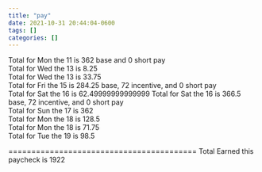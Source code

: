 ```yaml
---
title: "pay"
date: 2021-10-31 20:44:04-0600
tags: []
categories: []
---
```


Total for Mon the 11 is 362 base and 0 short pay                                  
Total for Wed the 13 is 8.25             
Total for Wed the 13 is 33.75            
Total for Fri the 15 is 284.25 base, 72 incentive, and 0 short pay                
Total for Sat the 16 is 62.49999999999999
Total for Sat the 16 is 366.5 base, 72 incentive, and 0 short pay                 
Total for Sun the 17 is 362              
Total for Mon the 18 is 128.5            
Total for Mon the 18 is 71.75            
Total for Tue the 19 is 98.5             

=========================================
Total Earned this paycheck is 1922       
